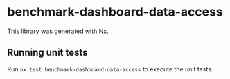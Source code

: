 # benchmark-dashboard-data-access

This library was generated with [Nx](https://nx.dev).

## Running unit tests

Run `nx test benchmark-dashboard-data-access` to execute the unit tests.
